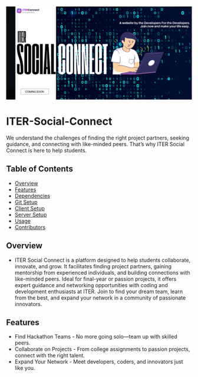 ![Example Image](server/views/banner.png)

# ITER-Social-Connect

We understand the challenges of finding the right project partners, seeking guidance, and connecting with like-minded peers. That’s why ITER Social Connect is here to help students.

## Table of Contents

- [Overview](#Overview)
- [Features](#features)
- [Dependencies](#dependencies)
- [Git Setup](#Git-Setup)
- [Client Setup](#Client-Setup)
- [Server Setup](#Server-Setup)
- [Usage](#usage)
- [Contributors](#contributors)

## Overview

- ITER Social Connect is a platform designed to help students collaborate, innovate, and grow. It facilitates finding project partners, gaining mentorship from experienced individuals, and building connections with like-minded peers. Ideal for final-year or passion projects, it offers expert guidance and networking opportunities with coding and development enthusiasts at ITER. Join to find your dream team, learn from the best, and expand your network in a community of passionate innovators.

## Features

- ⁠Find Hackathon Teams - No more going solo—team up with skilled peers.
- ⁠Collaborate on Projects - From college assignments to passion projects, connect with the right talent.
- ⁠Expand Your Network - Meet developers, coders, and innovators just like you.
